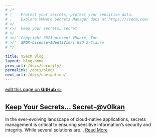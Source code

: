 ```yaml
---
# /*
# |    Protect your secrets, protect your sensitive data.
# :    Explore VMware Secrets Manager docs at https://vsecm.com/
# </
# <>/  keep your secrets… secret
# >/
# <>/' Copyright 2023–present VMware, Inc.
# >/'  SPDX-License-Identifier: BSD-2-Clause
# */

title: VSecM Blog
layout: blog-home
prev_url: /docs/security/
permalink: /docs/blog/
next_url: /docs/navigation/
---
```


<p class="github-button"
><a href="https://github.com/vmware-tanzu/secrets-manager/blob/main/docs/_pages/0003-blog.md"
>edit this page on <strong>GitHub</strong> ✏️</a></p>

## [Keep Your Secrets… Secret](/blog/keep-your-secrets/)[-@v0lkan](https://github.com/v0lkan)

In the ever-evolving landscape of cloud-native applications, secrets management
is critical to ensuring sensitive information’s security and integrity. While
several solutions are… [Read More](/blog/keep-your-secrets/)
